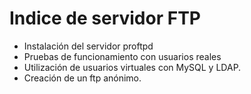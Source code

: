 # Indice de servidor FTP

* Instalación del servidor proftpd
* Pruebas de funcionamiento con usuarios reales
* Utilización de usuarios virtuales con MySQL y LDAP.
* Creación de un ftp anónimo.

